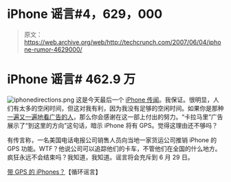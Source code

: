 # iPhone 谣言#4，629，000 

> 原文：<https://web.archive.org/web/http://techcrunch.com/2007/06/04/iphone-rumor-4629000/>

# iPhone 谣言# 462.9 万

![iphonedirections.png](img/f1f5042f95c597cb776855ffb2dadb90.png)
这是今天最后一个 [iPhone 传闻](https://web.archive.org/web/20130628141813/http://crunchgear.com/2007/06/04/new-mystery-app-spotted-on-iphone/)。我保证。很明显，人们有太多的空闲时间，但这对我有利，因为我没有足够的空闲时间。如果你是那种[一遍又一遍地看广告的人](https://web.archive.org/web/20130628141813/http://crunchgear.com/2007/06/03/iphone-release-date-confirmed/)，那么你会感谢在这一部上付出的努力。“卡拉马里”广告展示了“到这里的方向”这句话，暗示 iPhone 将有 GPS。觉得这理由还不够吗？

有传言称，一名美国电话电报公司销售人员向当地一家货运公司推销 iPhone 的 GPS 功能。WTF？他说公司可以追踪他们的卡车，不管他们在全国的什么地方。疯狂永远不会结束吗？我知道，我知道。谣言将会充斥到 6 月 29 日。

[带 GPS 的 iPhones？](https://web.archive.org/web/20130628141813/http://www.looprumors.com/index.php?iphones-with-gps)【循环谣言】